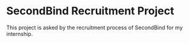 # SecondBind Recruitment Project
This project is asked by the recruitment process of SecondBind for my internship.